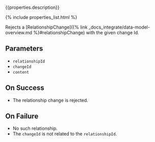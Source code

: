 {{properties.description}}

{% include properties_list.html %}

Rejects a [RelationshipChange]({% link _docs_integrate/data-model-overview.md %}#relationshipChange) with the given change Id.

## Parameters

- `relationshipId`
- `changeId`
- `content`

## On Success

- The relationship change is rejected.

## On Failure

- No such relationship.
- The `changeId` is not related to the `relationshipId`.
